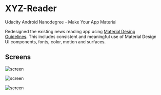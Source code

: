 # XYZ-Reader

Udacity Android Nanodegree - Make Your App Material 

Redesigned the existing news reading app using [Material Desing Guidelines](https://material.google.com/). This includes consistent and meaningful use of Material Design UI components, fonts, color, motion and surfaces.

## Screens

![screen](../master/art/xyz-reader-screen1.png)

![screen](../master/art/xyz-reader-screen2.png)

![screen](../master/art/xyz-reader-screen3.png)